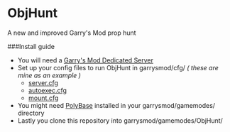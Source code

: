 ObjHunt
=========

A new and improved Garry's Mod prop hunt

###Install guide

* You will need a [Garry's Mod Dedicated Server]
* Set up your config files to run ObjHunt in garrysmod/cfg/ *( these are mine as an example )*
    * [server.cfg]
    * [autoexec.cfg]
    * [mount.cfg]
* You might need [PolyBase] installed in your garrysmod/gamemodes/ directory
* Lastly you clone this repository into garrysmod/gamemodes/ObjHunt/

[Garry's Mod Dedicated Server]:http://wiki.garrysmod.com/page/Hosting_A_Dedicated_Server
[server.cfg]:https://gist.github.com/Newbrict/3e266081b9f405610b34
[autoexec.cfg]:https://gist.github.com/Newbrict/601030d2d96e694d7895
[mount.cfg]:https://gist.github.com/Newbrict/998be7ccd5421e03e5b7
[PolyBase]:https://github.com/Newbrict/PolyBase